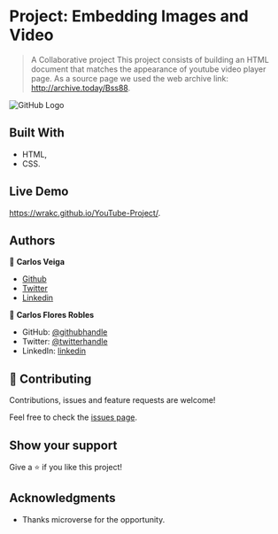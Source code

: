 # Project: Embedding Images and Video

> A Collaborative project
  This project consists of building an HTML document that matches the appearance of youtube video player page.
  As a source page we used the web archive link: http://archive.today/Bss88.

![GitHub Logo](/images/screenshot-page.png)


## Built With

- HTML,
- CSS.

## Live Demo

https://wrakc.github.io/YouTube-Project/.

## Authors

👤 **Carlos Veiga**

- [Github](https://github.com/carlosveigadev)
- [Twitter](https://twitter.com/carlosveigadev)
- [Linkedin](https://linkedin.com/carlosveigadev)

👤 **Carlos Flores Robles**

- GitHub: [@githubhandle](https://github.com/carlos-ssh)
- Twitter: [@twitterhandle](https://twitter.com/AomRobles)
- LinkedIn: [linkedin](https://linkedin.com/carlosfloresrobles)

## 🤝 Contributing

Contributions, issues and feature requests are welcome!

Feel free to check the [issues page](https://github.com/wrakc/YouTube-Clone/issues).

## Show your support

Give a ⭐️ if you like this project!

## Acknowledgments

- Thanks microverse for the opportunity.
